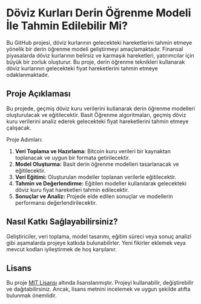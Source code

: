 # Döviz Kurları Derin Öğrenme Modeli İle Tahmin Edilebilir Mi?

Bu GitHub projesi, döviz kurlarının gelecekteki hareketlerini tahmin etmeye yönelik bir derin öğrenme modeli geliştirmeyi amaçlamaktadır. Finansal piyasalarda döviz kurlarının belirsiz ve karmaşık hareketleri, yatırımcılar için büyük bir zorluk oluşturur. Bu proje, derin öğrenme teknikleri kullanarak döviz kurlarının gelecekteki fiyat hareketlerini tahmin etmeye odaklanmaktadır.

## Proje Açıklaması

Bu projede, geçmiş döviz kuru verilerini kullanarak derin öğrenme modelleri oluşturulacak ve eğitilecektir. Basit Öğrenme algoritmaları, geçmiş döviz kuru verilerini analiz ederek gelecekteki fiyat hareketlerini tahmin etmeye çalışacak.

Proje Adımları:
1. **Veri Toplama ve Hazırlama:** Bitcoin kuru verileri bir kaynaktan toplanacak ve uygun bir formata getirilecektir.
2. **Model Oluşturma:** Basit derin öğrenme modelleri tasarlanacak ve eğitilecektir.
3. **Veri Eğitimi:** Oluşturulan modeller toplanan verilerle eğitilecektir.
4. **Tahmin ve Değerlendirme:** Eğitilen modeller kullanılarak gelecekteki döviz kuru fiyat hareketleri tahmin edilecektir.
5. **Sonuçlar ve Analiz:** Projede elde edilen sonuçlar ve modellerin performansı değerlendirilecektir.

## Nasıl Katkı Sağlayabilirsiniz?

Geliştiriciler, veri toplama, model tasarımı, eğitim süreci veya sonuç analizi gibi aşamalarda projeye katkıda bulunabilirler. Yeni fikirler eklemek veya mevcut kodları iyileştirmek de hoş karşılanır.

## Lisans

Bu proje [MIT Lisansı](LICENSE) altında lisanslanmıştır. Projeyi kullanabilir, değiştirebilir ve dağıtabilirsiniz. Ancak, lisans metnini incelemek ve uygun şekilde atıfta bulunmak önemlidir.
